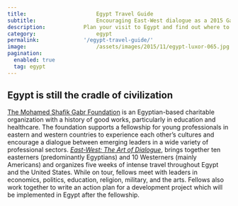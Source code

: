 ```yaml
---
title:						Egypt Travel Guide
subtitle:					Encouraging East-West dialogue as a 2015 Gabr Fellow
description:			Plan your visit to Egypt and find out where to go and what to do in Egypt. Read about itineraries, activities, places to stay and travel essentials.
category:					egypt
permalink: 				'/egypt-travel-guide/'
image:						/assets/images/2015/11/egypt-luxor-065.jpg
pagination: 
  enabled: true
  tag: egypt
---
```


## Egypt is still the cradle of civilization 

[The Mohamed Shafik Gabr Foundation](http://www.msgabrfoundation.org/) is an Egyptian-based charitable organization with a history of good works, particularly in education and healthcare. The foundation supports a fellowship for young professionals in eastern and western countries to experience each other’s cultures and encourage a dialogue between emerging leaders in a wide variety of professional sectors. *[East-West: The Art of Dialogue](https://eastwestdialogue.org/)*, brings together ten easterners (predominantly Egyptians) and 10 Westerners (mainly Americans) and organizes five weeks of intense travel throughout Egypt and the United States. While on tour, fellows meet with leaders in economics, politics, education, religion, military, and the arts. Fellows also work together to write an action plan for a development project which will be implemented in Egypt after the fellowship.